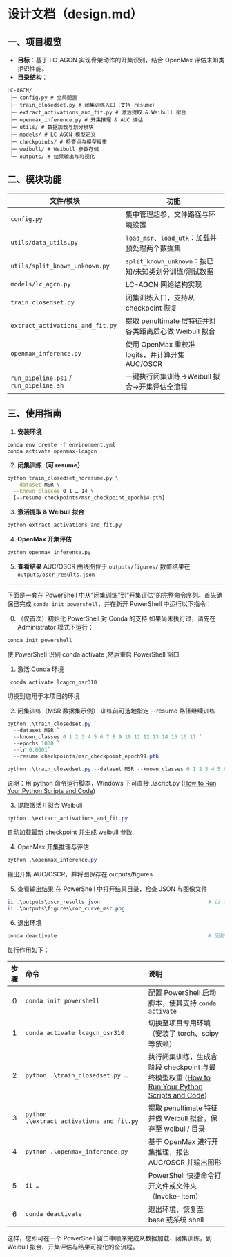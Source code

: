 # 设计文档（design.md）

## 一、项目概览
- **目标**：基于 LC-AGCN 实现骨架动作的开集识别，结合 OpenMax 评估未知类拒识性能。
- **目录结构**：
```
LC-AGCN/ 
 ├─ config.py # 全局配置 
 ├─ train_closedset.py # 闭集训练入口（支持 resume） 
 ├─ extract_activations_and_fit.py # 激活提取 & Weibull 拟合 
 ├─ openmax_inference.py # 开集推理 & AUC 评估 
 ├─ utils/ # 数据加载与划分模块
 ├─ models/ # LC-AGCN 模型定义 
 ├─ checkpoints/ # 检查点与模型权重 
 ├─ weibull/ # Weibull 参数存储 
 └─ outputs/ # 结果输出与可视化
```

## 二、模块功能

| 文件/模块                                  | 功能                                     |
|----------------------------------------|----------------------------------------|
| `config.py`                            | 集中管理超参、文件路径与环境设置                       |
| `utils/data_utils.py`                  | `load_msr`、`load_utk`：加载并预处理两个数据集      |
| `utils/split_known_unknown.py`         | `split_known_unknown`：按已知/未知类划分训练/测试数据 |
| `models/lc_agcn.py`                    | LC-AGCN 网络结构实现                         |
| `train_closedset.py`                   | 闭集训练入口，支持从 checkpoint 恢复               |
| `extract_activations_and_fit.py`       | 提取 penultimate 层特征并对各类距离质心做 Weibull 拟合 |
| `openmax_inference.py`                 | 使用 OpenMax 重校准 logits，并计算开集 AUC/OSCR   |
| `run_pipeline.ps1` / `run_pipeline.sh` | 一键执行闭集训练→Weibull 拟合→开集评估全流程            |

## 三、使用指南

1. **安装环境**  
 ```bash
 conda env create -f environment.yml
 conda activate openmax-lcagcn
```

2. **闭集训练（可 resume）**  
```bash
python train_closedset_noresume.py \
  --dataset MSR \
  --known_classes 0 1 … 14 \
  [--resume checkpoints/msr_checkpoint_epoch14.pth]
```

3. **激活提取 & Weibull 拟合**  
```bash
python extract_activations_and_fit.py
```

4. **OpenMax 开集评估**
```bash
python openmax_inference.py
```

5. **查看结果**
AUC/OSCR 曲线图位于 `outputs/figures/`
数值结果在 `outputs/oscr_results.json`

---

下面是一套在 PowerShell 中从“闭集训练”到“开集评估”的完整命令序列。首先确保已完成 `conda init powershell`，并在新开 PowerShell 中运行以下指令：

0. （仅首次）初始化 PowerShell 对 Conda 的支持 
如果尚未执行过，请先在 Administrator 模式下运行：
```powershell
conda init powershell
```
使 PowerShell 识别 conda activate ,然后重启 PowerShell 窗口

1. 激活 Conda 环境
```powershell
 conda activate lcagcn_osr310
 ```
切换到您用于本项目的环境

2. 闭集训练（MSR 数据集示例）
训练前可选地指定 --resume 路径继续训练
```powershell
python .\train_closedset.py `
  --dataset MSR `
  --known_classes 0 1 2 3 4 5 6 7 8 9 10 11 12 13 14 15 16 17 `
  --epochs 1000 `
  --lr 0.0001`
  --resume checkpoints/msr_checkpoint_epoch99.pth
```
```powershell
python .\train_closedset.py --dataset MSR --known_classes 0 1 2 3 4 5 6 7 8 9 10 11 12 13 14 15 16 17 --epochs 1000 --lr 0.0001
```
说明：用 python 命令运行脚本，Windows 下可直接 .\script.py ([How to Run Your Python Scripts and Code](https://realpython.com/run-python-scripts/?utm_source=chatgpt.com))

3. 提取激活并拟合 Weibull 
```powershell
python .\extract_activations_and_fit.py
```
自动加载最新 checkpoint 并生成 weibull 参数

4. OpenMax 开集推理与评估 
```powershell
python .\openmax_inference.py
```
输出开集 AUC/OSCR，并将图保存在 outputs/figures

5. 查看输出结果 
在 PowerShell 中打开结果目录，检查 JSON 与图像文件
```powershell
ii .\outputs\oscr_results.json                                   # ii 是 PowerShell 别名，等同于 Invoke-Item
ii .\outputs\figures\roc_curve_msr.png
```

6. 退出环境
```powershell
conda deactivate                                                 # 回到 base 或退出 conda 环境
```

每行作用如下：

| 步骤 | 命令 | 说明 |
|:----:|:-----|:-----|
| 0 | `conda init powershell` | 配置 PowerShell 启动脚本，使其支持 `conda activate`  |
| 1 | `conda activate lcagcn_osr310` | 切换至项目专用环境（安装了 torch、scipy 等依赖） |
| 2 | `python .\train_closedset.py …` | 执行闭集训练，生成含阶段 checkpoint 与最终模型权重 ([How to Run Your Python Scripts and Code](https://realpython.com/run-python-scripts/?utm_source=chatgpt.com)) |
| 3 | `python .\extract_activations_and_fit.py` | 提取 penultimate 特征并做 Weibull 拟合，保存至 weibull/ 目录 |
| 4 | `python .\openmax_inference.py` | 基于 OpenMax 进行开集推理，报告 AUC/OSCR 并输出图形 |
| 5 | `ii …` | PowerShell 快捷命令打开文件或文件夹（Invoke-Item） |
| 6 | `conda deactivate` | 退出环境，恢复至 base 或系统 shell |

这样，您即可在一个 PowerShell 窗口中顺序完成从数据加载、闭集训练，到 Weibull 拟合、开集评估与结果可视化的全流程。